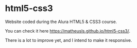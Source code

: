 # html5-css3
Website coded during the Alura HTML5 &amp; CSS3 course.

You can check it here  https://matheusls.github.io/html5-css3/.

There is a lot to improve yet, and I intend to make it responsive.
